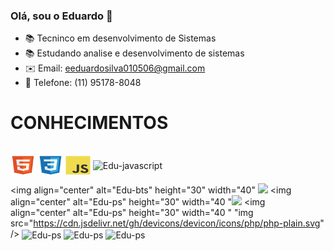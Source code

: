 ### Olá, sou o Eduardo 👋

- 📚 Tecninco em desenvolvimento de Sistemas
- 📚 Estudando analise e desenvolvimento de sistemas
- ✉️ Email: eeduardosilva010506@gmail.com
- 📱 Telefone: (11) 95178-8048



<h1>CONHECIMENTOS</h1>
<div style="display: inline_block"><br>
  <img align="center" alt="Edu-HTML" height="30" width="40" src="https://raw.githubusercontent.com/devicons/devicon/master/icons/html5/html5-original.svg">
  <img align="center" alt="Edu-CSS" height="30" width="40" src="https://raw.githubusercontent.com/devicons/devicon/master/icons/css3/css3-original.svg">
   <img align="center" alt="Edu-javascript" height="30" width="40" src="https://raw.githubusercontent.com/devicons/devicon/master/icons/javascript/javascript-original.svg">
  <img align="center" alt="Edu-javascript" height="30" width="40" src="https://cdn.jsdelivr.net/gh/devicons/devicon@latest/icons/mysql/mysql-original.svg" />

   <img align="center" alt="Edu-bts" height="30" width="40" <img src="https://cdn.jsdelivr.net/gh/devicons/devicon/icons/bootstrap/bootstrap-original.svg" />
     <img align="center" alt="Edu-ps" height="30" width="40 "<img src="https://cdn.jsdelivr.net/gh/devicons/devicon/icons/photoshop/photoshop-plain.svg" /> 
        <img align="center" alt="Edu-ps" height="30" width="40 " "img src="https://cdn.jsdelivr.net/gh/devicons/devicon/icons/php/php-plain.svg" />
   <img align="center" alt="Edu-ps" height="30" width="40 " src="https://cdn.jsdelivr.net/gh/devicons/devicon@latest/icons/nodejs/nodejs-original-wordmark.svg" />
    <img align="center" alt="Edu-ps" height="30" width="40 " src="https://cdn.jsdelivr.net/gh/devicons/devicon@latest/icons/laravel/laravel-original.svg" />
    <img align="center" alt="Edu-ps" height="30" width="40 " src="https://cdn.jsdelivr.net/gh/devicons/devicon@latest/icons/git/git-original-wordmark.svg" />



   </div>
          
         
          
                                                                                                                                             
  
